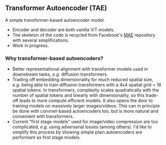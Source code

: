 ## Transformer Autoencoder (TAE)

A simple transformer-based autoencoder model.

- Encoder and decoder are both vanilla ViT models.
- The skeleton of the code is recycled from Facebook's [MAE](https://github.com/facebookresearch/mae) repository with several simplifications.
- Work in progress.

### Why transformer-based autoencoders?

- Better representational alignment with transformer models used in downstream tasks, *e.g.* diffusion transformers.
- Trading off embedding dimensionality for much reduced spatial size, *e.g.* being able to train diffusion transformers with a 4x4 spatial grid = 16 spatial tokens. In transformers, complexity scales quadratically with the number of spatial tokens and linearly with dimensionality, so this trade-off leads to more compute efficient models. It also opens the door to training models on massively larger images/videos. This can in principle be done with convnet-based autoencoders too, but is more natural and convenient with transformers.
- Current "first stage models" used for image/video compression are too complicated, *e.g.* using adversarial losses (among others). I'd like to simplify this process by showing simple plain autoencoders are performant as first stage models.